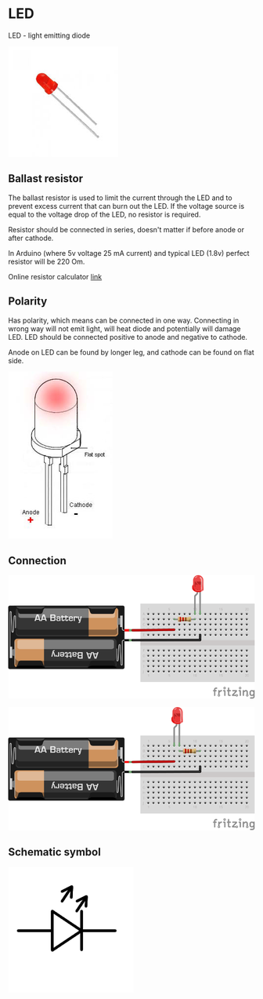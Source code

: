 # LED
LED - light emitting diode

![led](/assets/led.jpeg)

## Ballast resistor
The ballast resistor is used to limit the current through the LED and to prevent excess current that can burn out the LED. If the voltage source is equal to the voltage drop of the LED, no resistor is required.

Resistor should be connected in series, doesn't matter if before anode or after cathode.

In Arduino (where 5v voltage 25 mA current) and typical LED (1.8v) perfect resistor will be 220 Om.

Online resistor calculator [link](https://www.digikey.com/en/resources/conversion-calculators/conversion-calculator-led-series-resistor)

## Polarity
Has polarity, which means can be connected in one way. Connecting in wrong way will not emit light, will heat diode and potentially will damage LED. LED should be connected positive to anode and negative to cathode.

Anode on LED can be found by longer leg, and cathode can be found on flat side.

![led polarity](/assets/led-polarity.jpg)

## Connection

![led circuit](/assets/led-circuit.svg)

![led circuit 2](/assets/led-circuit-2.svg)

 ## Schematic symbol

 ![led symbol](/assets/led-symbol.png)